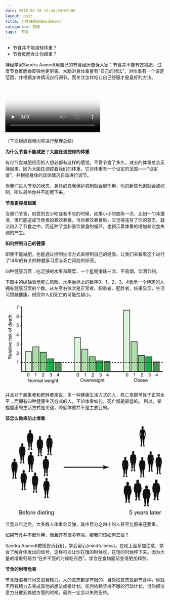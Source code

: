 ```yaml
---
date: 2016-01-20 22:44:30+00:00
layout: post
title: 节食减肥到底有没有用？
categories: 健康
tags:  节食
---
```


* 节食并不能减轻体重？
* 节食反而会让你超重？

神经学家Sandra Aamodt用自己的节食经历告诉大家：节食并不能有效减肥，过度节食反而会反弹地更厉害。大脑对身体重量有“自己的想法”，对体重有一个设定范围，并根据身体情况自行调节。而关注怎样吃让自己舒服才是最好的方法。

<video id="video" controls="" preload="none" poster="/assets/media/image/%E8%8A%82%E9%A3%9F%E5%87%8F%E8%82%A5%E5%88%B0%E5%BA%95%E6%9C%89%E6%B2%A1%E6%9C%89%E7%94%A8%EF%BC%9F0.jpg">
	<source src="/assets/media/image/%E8%8A%82%E9%A3%9F%E5%87%8F%E8%82%A5%E5%88%B0%E5%BA%95%E6%9C%89%E6%B2%A1%E6%9C%89%E7%94%A8%EF%BC%9F.MP4" type="video/mp4">
</video>

（下文根据视频内容进行整理总结）

**为什么节食不能减肥？大脑在调控你的体重**

有过节食减肥经历的人想必都有这样的感觉，不管节食了多久，减去的体重总会反弹回来。因为大脑在调控着我们的体重，它对体重有一个设定的范围——“设定值”，并根据身体的具体情况自动进行调节。

当我们进入节食的状态，身体的自我保护机制就会起作用，你的新陈代谢就会被抑制，所以最终你并不能瘦下来。

**节食更容易超重**

当我们节食，刻意的去少吃或者不吃的时候，如果小小的放纵一次，比如一勺冰激凌，很可能造成节食者的暴饮暴食，当你暴饮暴食后，又觉得违背了你的意志，就又陷入了节食之中。而这种节食和暴饮暴食的循环，也预示着体重的增加和饮食失调的产生。 

**如何控制自己的健康**

即使不能减肥，也能通过控制生活方式来控制自己的健康。让我们来看看这个进行了14年的有关四种健康习惯与死亡风险的研究。

四种健康习惯：吃足够的水果和蔬菜、一个星期锻炼三次、不吸烟、饮酒节制。 

下图中的纵轴表示死亡风险，水平坐标上的数字0、1、2、3、4表示一个特定的人拥有健康习惯的个数。从左至右依次是正常者、超重者、肥胖者。结果显示，生活习惯越健康，研究中人们死亡的可能性越小。

[![ ](/assets/media/image/节食减肥到底有没有用？1.jpg)](/assets/media/image/节食减肥到底有没有用？1.jpg)

并且对于超重者和肥胖者来说，多一种健康生活方式的人，死亡率即可处于正常水平；而拥有四种健康生活方式的人，不论体重如何，死亡都是最低的。
所以，掌握健康的生活方式是关键，降低体重并不是主要目的。

**该怎么做来防止增重**

[![ ](/assets/media/image/节食减肥到底有没有用？2.jpg)](/assets/media/image/节食减肥到底有没有用？2.jpg)

节食五年之后，大多数人体重会反弹，其中百分之四十的人甚至比原来还要重。

如果节食并不起作用，而且还有很多弊端，那我们该如何去做？

Sandra Aamodt教授告诉我们，学会留心(mindfulness)。在吃上面多加注意，学会了解身体发出的信号，这样可以让你在饿的时候吃，在饱的时候停下来。因为大量的增重归结为“在并不饿的时候吃东西”。学会在食物面前变得更加释然。

**节食的附带危害**

节食既浪费时间又浪费精力。人的意志都是有限的，当你把意志放到节食中，你就不再有精力去完成其他的想法或者计划。任何依赖坚持不懈的行动计划，当你把注意力分散到其他方面的时候，最终一定会以失败告终。
